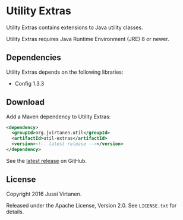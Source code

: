 # Utility Extras

Utility Extras contains extensions to Java utility classes.

Utility Extras requires Java Runtime Environment (JRE) 8 or newer.

## Dependencies

Utility Extras depends on the following libraries:

- Config 1.3.3

## Download

Add a Maven dependency to Utility Extras:

```xml
<dependency>
  <groupId>org.jvirtanen.util</groupId>
  <artifactId>util-extras</artifactId>
  <version><!-- latest release --></version>
</dependency>
```

See the [latest release][] on GitHub.

  [latest release]: https://github.com/jvirtanen/util-extras/releases/latest

## License

Copyright 2016 Jussi Virtanen.

Released under the Apache License, Version 2.0. See `LICENSE.txt` for details.
